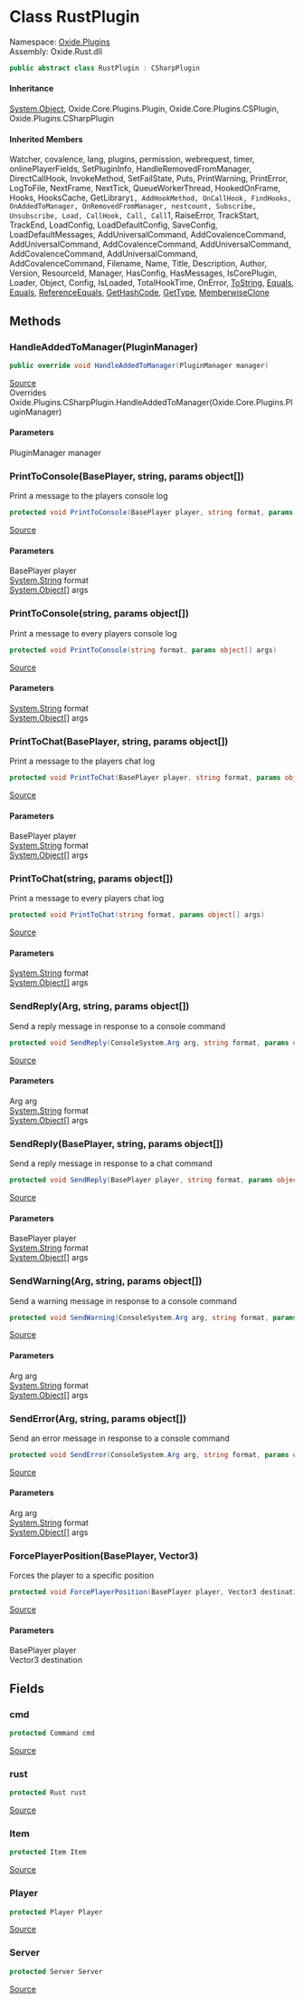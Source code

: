 # Class RustPlugin
Namespace: [Oxide.Plugins](Oxide.Plugins.md)  
Assembly: Oxide.Rust.dll  
```csharp
public abstract class RustPlugin : CSharpPlugin
```  
#### 


#### Inheritance
[System.Object](https://learn.microsoft.com/en-us/dotnet/api/system.object?view=net-7.0), Oxide.Core.Plugins.Plugin, Oxide.Core.Plugins.CSPlugin, Oxide.Plugins.CSharpPlugin  
#### Inherited Members
Watcher, covalence, lang, plugins, permission, webrequest, timer, onlinePlayerFields, SetPluginInfo, HandleRemovedFromManager, DirectCallHook, InvokeMethod, SetFailState, Puts, PrintWarning, PrintError, LogToFile, NextFrame, NextTick, QueueWorkerThread, HookedOnFrame, Hooks, HooksCache, GetLibrary``1, AddHookMethod, OnCallHook, FindHooks, OnAddedToManager, OnRemovedFromManager, nestcount, Subscribe, Unsubscribe, Load, CallHook, Call, Call``1, RaiseError, TrackStart, TrackEnd, LoadConfig, LoadDefaultConfig, SaveConfig, LoadDefaultMessages, AddUniversalCommand, AddCovalenceCommand, AddUniversalCommand, AddCovalenceCommand, AddUniversalCommand, AddCovalenceCommand, AddUniversalCommand, AddCovalenceCommand, Filename, Name, Title, Description, Author, Version, ResourceId, Manager, HasConfig, HasMessages, IsCorePlugin, Loader, Object, Config, IsLoaded, TotalHookTime, OnError, [ToString](https://learn.microsoft.com/en-us/dotnet/api/system.object.tostring?view=net-7.0), [Equals](https://learn.microsoft.com/en-us/dotnet/api/system.object.equals?view=net-7.0), [Equals](https://learn.microsoft.com/en-us/dotnet/api/system.object.equals?view=net-7.0), [ReferenceEquals](https://learn.microsoft.com/en-us/dotnet/api/system.object.referenceequals?view=net-7.0), [GetHashCode](https://learn.microsoft.com/en-us/dotnet/api/system.object.gethashcode?view=net-7.0), [GetType](https://learn.microsoft.com/en-us/dotnet/api/system.object.gettype?view=net-7.0), [MemberwiseClone](https://learn.microsoft.com/en-us/dotnet/api/system.object.memberwiseclone?view=net-7.0)  

## Methods 
### HandleAddedToManager(PluginManager)  
  
```csharp
public override void HandleAddedToManager(PluginManager manager)
```  
[Source](https://github.com/OxideMod/Oxide.Rust/tree/develop/src/RustPlugin.cs#L17)  
Overrides Oxide.Plugins.CSharpPlugin.HandleAddedToManager(Oxide.Core.Plugins.PluginManager)  
#### Parameters  
PluginManager manager 
### PrintToConsole(BasePlayer, string, params object[])  
Print a message to the players console log  
```csharp
protected void PrintToConsole(BasePlayer player, string format, params object[] args)
```  
[Source](https://github.com/OxideMod/Oxide.Rust/tree/develop/src/RustPlugin.cs#L121)  
  
#### Parameters  
BasePlayer player   
[System.String](https://learn.microsoft.com/en-us/dotnet/api/system.string?view=net-7.0) format   
[System.Object[]](https://learn.microsoft.com/en-us/dotnet/api/system.object[]?view=net-7.0) args 
### PrintToConsole(string, params object[])  
Print a message to every players console log  
```csharp
protected void PrintToConsole(string format, params object[] args)
```  
[Source](https://github.com/OxideMod/Oxide.Rust/tree/develop/src/RustPlugin.cs#L134)  
  
#### Parameters  
[System.String](https://learn.microsoft.com/en-us/dotnet/api/system.string?view=net-7.0) format   
[System.Object[]](https://learn.microsoft.com/en-us/dotnet/api/system.object[]?view=net-7.0) args 
### PrintToChat(BasePlayer, string, params object[])  
Print a message to the players chat log  
```csharp
protected void PrintToChat(BasePlayer player, string format, params object[] args)
```  
[Source](https://github.com/OxideMod/Oxide.Rust/tree/develop/src/RustPlugin.cs#L148)  
  
#### Parameters  
BasePlayer player   
[System.String](https://learn.microsoft.com/en-us/dotnet/api/system.string?view=net-7.0) format   
[System.Object[]](https://learn.microsoft.com/en-us/dotnet/api/system.object[]?view=net-7.0) args 
### PrintToChat(string, params object[])  
Print a message to every players chat log  
```csharp
protected void PrintToChat(string format, params object[] args)
```  
[Source](https://github.com/OxideMod/Oxide.Rust/tree/develop/src/RustPlugin.cs#L161)  
  
#### Parameters  
[System.String](https://learn.microsoft.com/en-us/dotnet/api/system.string?view=net-7.0) format   
[System.Object[]](https://learn.microsoft.com/en-us/dotnet/api/system.object[]?view=net-7.0) args 
### SendReply(Arg, string, params object[])  
Send a reply message in response to a console command  
```csharp
protected void SendReply(ConsoleSystem.Arg arg, string format, params object[] args)
```  
[Source](https://github.com/OxideMod/Oxide.Rust/tree/develop/src/RustPlugin.cs#L175)  
  
#### Parameters  
Arg arg   
[System.String](https://learn.microsoft.com/en-us/dotnet/api/system.string?view=net-7.0) format   
[System.Object[]](https://learn.microsoft.com/en-us/dotnet/api/system.object[]?view=net-7.0) args 
### SendReply(BasePlayer, string, params object[])  
Send a reply message in response to a chat command  
```csharp
protected void SendReply(BasePlayer player, string format, params object[] args)
```  
[Source](https://github.com/OxideMod/Oxide.Rust/tree/develop/src/RustPlugin.cs#L195)  
  
#### Parameters  
BasePlayer player   
[System.String](https://learn.microsoft.com/en-us/dotnet/api/system.string?view=net-7.0) format   
[System.Object[]](https://learn.microsoft.com/en-us/dotnet/api/system.object[]?view=net-7.0) args 
### SendWarning(Arg, string, params object[])  
Send a warning message in response to a console command  
```csharp
protected void SendWarning(ConsoleSystem.Arg arg, string format, params object[] args)
```  
[Source](https://github.com/OxideMod/Oxide.Rust/tree/develop/src/RustPlugin.cs#L203)  
  
#### Parameters  
Arg arg   
[System.String](https://learn.microsoft.com/en-us/dotnet/api/system.string?view=net-7.0) format   
[System.Object[]](https://learn.microsoft.com/en-us/dotnet/api/system.object[]?view=net-7.0) args 
### SendError(Arg, string, params object[])  
Send an error message in response to a console command  
```csharp
protected void SendError(ConsoleSystem.Arg arg, string format, params object[] args)
```  
[Source](https://github.com/OxideMod/Oxide.Rust/tree/develop/src/RustPlugin.cs#L223)  
  
#### Parameters  
Arg arg   
[System.String](https://learn.microsoft.com/en-us/dotnet/api/system.string?view=net-7.0) format   
[System.Object[]](https://learn.microsoft.com/en-us/dotnet/api/system.object[]?view=net-7.0) args 
### ForcePlayerPosition(BasePlayer, Vector3)  
Forces the player to a specific position  
```csharp
protected void ForcePlayerPosition(BasePlayer player, Vector3 destination)
```  
[Source](https://github.com/OxideMod/Oxide.Rust/tree/develop/src/RustPlugin.cs#L242)  
  
#### Parameters  
BasePlayer player   
Vector3 destination 
## Fields 
### cmd  
  
```csharp
protected Command cmd
```  
[Source](https://github.com/OxideMod/Oxide.Rust/tree/develop/src/RustPlugin.cs#L11)
### rust  
  
```csharp
protected Rust rust
```  
[Source](https://github.com/OxideMod/Oxide.Rust/tree/develop/src/RustPlugin.cs#L12)
### Item  
  
```csharp
protected Item Item
```  
[Source](https://github.com/OxideMod/Oxide.Rust/tree/develop/src/RustPlugin.cs#L13)
### Player  
  
```csharp
protected Player Player
```  
[Source](https://github.com/OxideMod/Oxide.Rust/tree/develop/src/RustPlugin.cs#L14)
### Server  
  
```csharp
protected Server Server
```  
[Source](https://github.com/OxideMod/Oxide.Rust/tree/develop/src/RustPlugin.cs#L15)